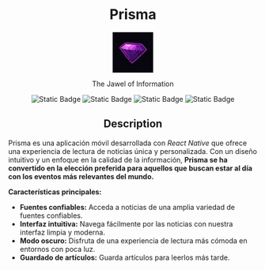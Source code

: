<h1 align=center>
Prisma
</h1>

<div width=100 align=center style="margin-bottom:10px">
  <img src="./assets/icon.png" border=1  align=center width=80 >
</div>

<p align=center style="">The Jawel of Information</p>

<div align=center>

![Static Badge](https://img.shields.io/badge/Development-007722?style=flat&label=1.0.0&labelColor=black&link=reactnative.dev)
![Static Badge](https://img.shields.io/badge/React_Native-black?style=flat&logo=react&logoColor=blue&link=reactnative.dev)
![Static Badge](https://img.shields.io/badge/Expo-white?style=flat&logo=expo&logoColor=white&color=black&link=docs.expo.dev)
![Static Badge](https://img.shields.io/badge/News_API-blue?style=flat&link=newsapi.org)



</div>

<h2 align=center>Description</h2>

Prisma es una aplicación móvil desarrollada con _React Native_ que ofrece una experiencia de lectura de noticias única y personalizada. Con un diseño intuitivo y un enfoque en la calidad de la información, **Prisma se ha convertido en la elección preferida para aquellos que buscan estar al día con los eventos más relevantes del mundo.**

**Características principales:**

- **Fuentes confiables:** Acceda a noticias de una amplia variedad de fuentes confiables.
- **Interfaz intuitiva:** Navega fácilmente por las noticias con nuestra interfaz limpia y moderna.
- **Modo oscuro:** Disfruta de una experiencia de lectura más cómoda en entornos con poca luz.
- **Guardado de artículos:** Guarda artículos para leerlos más tarde.

